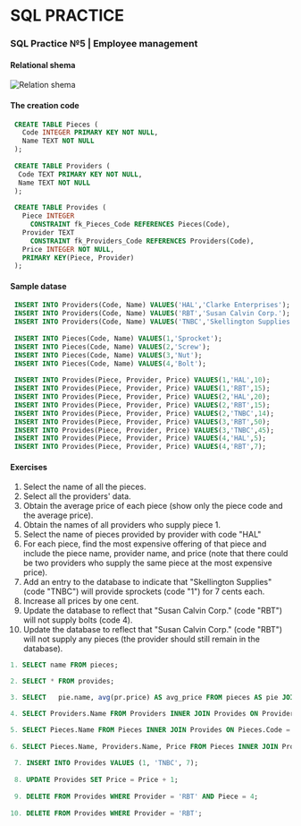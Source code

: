 # SQL PRACTICE

### SQL Practice №5 | Employee management

#### Relational shema
![Relation shema](https://upload.wikimedia.org/wikipedia/commons/5/53/Sql_pieces_providers.png)

#### The creation code
``` sql
 CREATE TABLE Pieces (
   Code INTEGER PRIMARY KEY NOT NULL,
   Name TEXT NOT NULL
 );
 
 CREATE TABLE Providers (
  Code TEXT PRIMARY KEY NOT NULL,
  Name TEXT NOT NULL
 );
 
 CREATE TABLE Provides (
   Piece INTEGER  
     CONSTRAINT fk_Pieces_Code REFERENCES Pieces(Code),
   Provider TEXT
     CONSTRAINT fk_Providers_Code REFERENCES Providers(Code),
   Price INTEGER NOT NULL,
   PRIMARY KEY(Piece, Provider)
 );
```
#### Sample datase
``` sql
 INSERT INTO Providers(Code, Name) VALUES('HAL','Clarke Enterprises');
 INSERT INTO Providers(Code, Name) VALUES('RBT','Susan Calvin Corp.');
 INSERT INTO Providers(Code, Name) VALUES('TNBC','Skellington Supplies');
 
 INSERT INTO Pieces(Code, Name) VALUES(1,'Sprocket');
 INSERT INTO Pieces(Code, Name) VALUES(2,'Screw');
 INSERT INTO Pieces(Code, Name) VALUES(3,'Nut');
 INSERT INTO Pieces(Code, Name) VALUES(4,'Bolt');
 
 INSERT INTO Provides(Piece, Provider, Price) VALUES(1,'HAL',10);
 INSERT INTO Provides(Piece, Provider, Price) VALUES(1,'RBT',15);
 INSERT INTO Provides(Piece, Provider, Price) VALUES(2,'HAL',20);
 INSERT INTO Provides(Piece, Provider, Price) VALUES(2,'RBT',15);
 INSERT INTO Provides(Piece, Provider, Price) VALUES(2,'TNBC',14);
 INSERT INTO Provides(Piece, Provider, Price) VALUES(3,'RBT',50);
 INSERT INTO Provides(Piece, Provider, Price) VALUES(3,'TNBC',45);
 INSERT INTO Provides(Piece, Provider, Price) VALUES(4,'HAL',5);
 INSERT INTO Provides(Piece, Provider, Price) VALUES(4,'RBT',7);
```
#### Exercises
1. Select the name of all the pieces.
2. Select all the providers' data.
3. Obtain the average price of each piece (show only the piece code and the average price).
4. Obtain the names of all providers who supply piece 1.
5. Select the name of pieces provided by provider with code "HAL"
6. For each piece, find the most expensive offering of that piece and include the piece name, provider name, and price (note that there could be two providers who supply the same piece at the most expensive price).
7. Add an entry to the database to indicate that "Skellington Supplies" (code "TNBC") will provide sprockets (code "1") for 7 cents each.
8. Increase all prices by one cent.
9. Update the database to reflect that "Susan Calvin Corp." (code "RBT") will not supply bolts (code 4).
10. Update the database to reflect that "Susan Calvin Corp." (code "RBT") will not supply any pieces (the provider should still remain in the database).

``` sql
1. SELECT name FROM pieces;

2. SELECT * FROM provides;

3. SELECT	pie.name, avg(pr.price) AS avg_price FROM pieces AS pie JOIN provides AS pr ON pie.code = pr.piece GROUP BY pie.name;

4. SELECT Providers.Name FROM Providers INNER JOIN Provides ON Providers.Code = Provides.Provider AND Provides.Piece = 1;

5. SELECT Pieces.Name FROM Pieces INNER JOIN Provides ON Pieces.Code = Provides.Piece AND Provides.Provider = 'HAL';
     
6. SELECT Pieces.Name, Providers.Name, Price FROM Pieces INNER JOIN Provides ON Pieces.Code = Piece INNER JOIN Providers ON Providers.Code = Provider WHERE Price = (SELECT MAX(Price) FROM Provides WHERE Piece = Pieces.Code);
 
 7. INSERT INTO Provides VALUES (1, 'TNBC', 7);
  
 8. UPDATE Provides SET Price = Price + 1;
 
 9. DELETE FROM Provides WHERE Provider = 'RBT' AND Piece = 4;
    
10. DELETE FROM Provides WHERE Provider = 'RBT';
```
